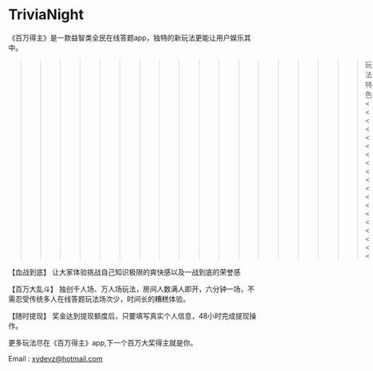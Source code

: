 # TriviaNight

《百万得主》是一款益智类全民在线答题app，独特的新玩法更能让用户娱乐其中。

>>>>>>>>>>>>>>>>>>玩法特色<<<<<<<<<<<<<<<<<<<

【血战到底】
让大家体验挑战自己知识极限的爽快感以及一战到底的荣誉感

【百万大乱斗】
独创千人场、万人场玩法，房间人数满人即开，六分钟一场，不需忍受传统多人在线答题玩法场次少，时间长的糟糕体验。

【随时提现】
奖金达到提现额度后，只要填写真实个人信息，48小时完成提现操作。

更多玩法尽在《百万得主》app,下一个百万大奖得主就是你。

Email : xydevz@hotmail.com

